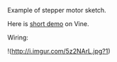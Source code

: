 Example of stepper motor sketch.

Here is [short demo](https://vine.co/v/hhJ9PBu7IHZ) on Vine.

Wiring: 

!(http://i.imgur.com/5z2NArL.jpg?1)

